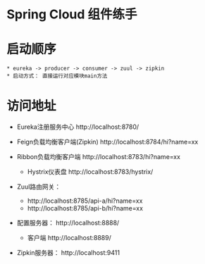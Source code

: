 # Spring Cloud 组件练手

# 启动顺序
    * eureka -> producer -> consumer -> zuul -> zipkin
    * 启动方式： 直接运行对应模块main方法

# 访问地址
 * Eureka注册服务中心 http://localhost:8780/
 
 * Feign负载均衡客户端(Zipkin) http://localhost:8784/hi?name=xx
 
 * Ribbon负载均衡客户端 http://localhost:8783/hi?name=xx
    * Hystrix仪表盘 http://localhost:8783/hystrix/
 
 * Zuul路由网关：
    * http://localhost:8785/api-a/hi?name=xx
    * http://localhost:8785/api-b/hi?name=xx
    
 * 配置服务器： http://localhost:8888/
    * 客户端 http://localhost:8889/
 
 * Zipkin服务器： http://localhost:9411
 
 
 